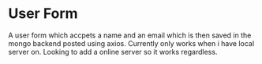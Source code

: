 # User Form

A user form which accpets a name and an email which is then saved in the mongo backend posted using axios.
Currently only works when i have local server on. Looking to add a online server so it works regardless.
